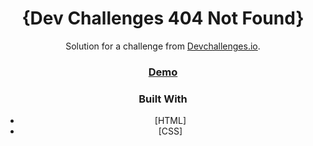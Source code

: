 <h1 align="center">{Dev Challenges 404 Not Found}</h1>

<div align="center">
   Solution for a challenge from  <a href="http://devchallenges.io" target="_blank">Devchallenges.io</a>.
</div>

<div align="center">


<div align="center">
  <h3>
    <a href="https://codelock00.github.io/devchallenge/404-not-found/">
      Demo
    </a>
  </h3>
</div>

### Built With

- [HTML]
- [CSS]

